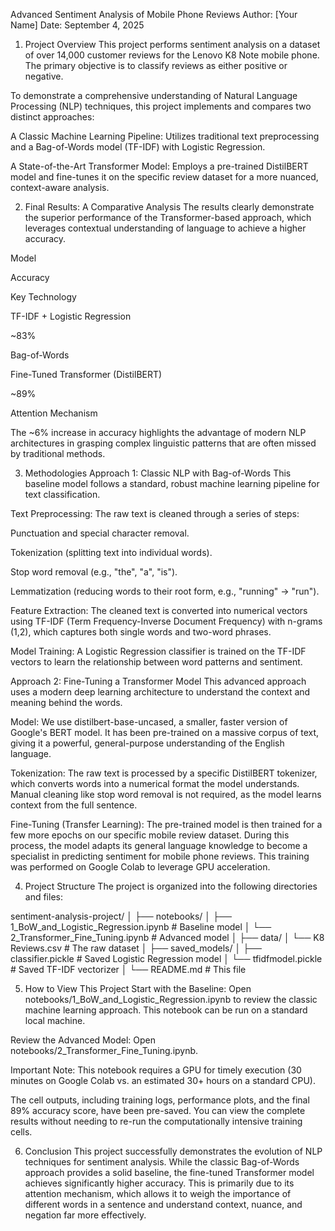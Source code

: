 Advanced Sentiment Analysis of Mobile Phone Reviews
Author: [Your Name]
Date: September 4, 2025

1. Project Overview
This project performs sentiment analysis on a dataset of over 14,000 customer reviews for the Lenovo K8 Note mobile phone. The primary objective is to classify reviews as either positive or negative.

To demonstrate a comprehensive understanding of Natural Language Processing (NLP) techniques, this project implements and compares two distinct approaches:

A Classic Machine Learning Pipeline: Utilizes traditional text preprocessing and a Bag-of-Words model (TF-IDF) with Logistic Regression.

A State-of-the-Art Transformer Model: Employs a pre-trained DistilBERT model and fine-tunes it on the specific review dataset for a more nuanced, context-aware analysis.

2. Final Results: A Comparative Analysis
The results clearly demonstrate the superior performance of the Transformer-based approach, which leverages contextual understanding of language to achieve a higher accuracy.

Model

Accuracy

Key Technology

TF-IDF + Logistic Regression

~83%

Bag-of-Words

Fine-Tuned Transformer (DistilBERT)

~89%

Attention Mechanism

The ~6% increase in accuracy highlights the advantage of modern NLP architectures in grasping complex linguistic patterns that are often missed by traditional methods.

3. Methodologies
Approach 1: Classic NLP with Bag-of-Words
This baseline model follows a standard, robust machine learning pipeline for text classification.

Text Preprocessing: The raw text is cleaned through a series of steps:

Punctuation and special character removal.

Tokenization (splitting text into individual words).

Stop word removal (e.g., "the", "a", "is").

Lemmatization (reducing words to their root form, e.g., "running" -> "run").

Feature Extraction: The cleaned text is converted into numerical vectors using TF-IDF (Term Frequency-Inverse Document Frequency) with n-grams (1,2), which captures both single words and two-word phrases.

Model Training: A Logistic Regression classifier is trained on the TF-IDF vectors to learn the relationship between word patterns and sentiment.

Approach 2: Fine-Tuning a Transformer Model
This advanced approach uses a modern deep learning architecture to understand the context and meaning behind the words.

Model: We use distilbert-base-uncased, a smaller, faster version of Google's BERT model. It has been pre-trained on a massive corpus of text, giving it a powerful, general-purpose understanding of the English language.

Tokenization: The raw text is processed by a specific DistilBERT tokenizer, which converts words into a numerical format the model understands. Manual cleaning like stop word removal is not required, as the model learns context from the full sentence.

Fine-Tuning (Transfer Learning): The pre-trained model is then trained for a few more epochs on our specific mobile review dataset. During this process, the model adapts its general language knowledge to become a specialist in predicting sentiment for mobile phone reviews. This training was performed on Google Colab to leverage GPU acceleration.

4. Project Structure
The project is organized into the following directories and files:

sentiment-analysis-project/
│
├── notebooks/
│   ├── 1_BoW_and_Logistic_Regression.ipynb   # Baseline model
│   └── 2_Transformer_Fine_Tuning.ipynb         # Advanced model
│
├── data/
│   └── K8 Reviews.csv                        # The raw dataset
│
├── saved_models/
│   ├── classifier.pickle                     # Saved Logistic Regression model
│   └── tfidfmodel.pickle                     # Saved TF-IDF vectorizer
│
└── README.md                                 # This file

5. How to View This Project
Start with the Baseline: Open notebooks/1_BoW_and_Logistic_Regression.ipynb to review the classic machine learning approach. This notebook can be run on a standard local machine.

Review the Advanced Model: Open notebooks/2_Transformer_Fine_Tuning.ipynb.

Important Note: This notebook requires a GPU for timely execution (30 minutes on Google Colab vs. an estimated 30+ hours on a standard CPU).

The cell outputs, including training logs, performance plots, and the final 89% accuracy score, have been pre-saved. You can view the complete results without needing to re-run the computationally intensive training cells.

6. Conclusion
This project successfully demonstrates the evolution of NLP techniques for sentiment analysis. While the classic Bag-of-Words approach provides a solid baseline, the fine-tuned Transformer model achieves significantly higher accuracy. This is primarily due to its attention mechanism, which allows it to weigh the importance of different words in a sentence and understand context, nuance, and negation far more effectively.